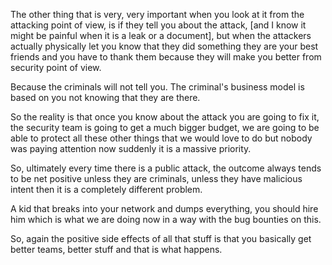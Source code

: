 The other thing that is very, very important when you look at it from the attacking point of view, is if they tell you about the attack, [and I know it might be painful when it is a leak or a document], but when the attackers actually physically let you know that they did something they are your best friends and you have to thank them because they will make you better from security point of view.

Because the criminals will not tell you. The criminal's business model is based on you not knowing that they are there.

So the reality is that once you know about the attack you are going to fix it, the security team is going to get a much bigger budget, we are going to be able to protect all these other things that we would love to do but nobody was paying attention now suddenly it is a massive priority.

So, ultimately every time there is a public attack, the outcome always tends to be net positive unless they are criminals, unless they have malicious intent then it is a completely different problem.

A kid that breaks into your network and dumps everything, you should hire him which is what we are doing now in a way with the bug bounties on this.

So, again the positive side effects of all that stuff is that you basically get better teams, better stuff and that is what happens.
